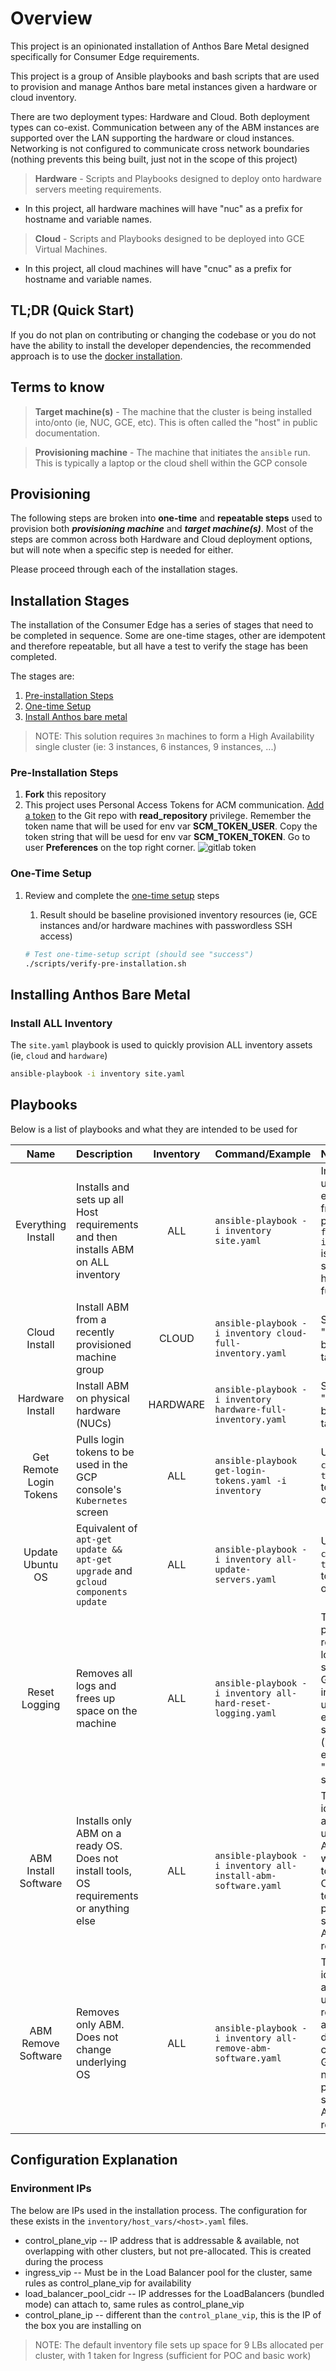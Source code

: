 # Overview

This project is an opinionated installation of Anthos Bare Metal designed specifically for Consumer Edge requirements.

This project is a group of Ansible playbooks and bash scripts that are used to provision and manage Anthos bare metal instances given a hardware or cloud inventory.

There are two deployment types: Hardware and Cloud. Both deployment types can co-exist. Communication between any of the ABM instances are supported over the LAN supporting the hardware or cloud instances. Networking is not configured to communicate cross network boundaries (nothing prevents this being built, just not in the scope of this project)

> **Hardware** - Scripts and Playbooks designed to deploy onto hardware servers meeting requirements.
* In this project, all hardware machines will have "nuc" as a prefix for hostname and variable names.

> **Cloud** - Scripts and Playbooks designed to be deployed into GCE Virtual Machines.
* In this project, all cloud machines will have "cnuc" as a prefix for hostname and variable names.

## TL;DR (Quick Start)

If you do not plan on contributing or changing the codebase or you do not have the ability to install the developer dependencies, the recommended approach is to use the [docker installation](docs/DOCKER_INSTALL.md).

## Terms to know

> **Target machine(s)** - The machine that the cluster is being installed into/onto (ie, NUC, GCE, etc). This is often called the "host" in public documentation.

> **Provisioning machine** - The machine that initiates the `ansible` run. This is typically a laptop or the cloud shell within the GCP console

## Provisioning

The following steps are broken into **one-time** and **repeatable steps** used to provision both ***provisioning machine*** and ***target machine(s)***. Most of the steps are common across both Hardware and Cloud deployment options, but will note when a specific step is needed for either.

Please proceed through each of the installation stages.

## Installation Stages

The installation of the Consumer Edge has a series of stages that need to be completed in sequence. Some are one-time stages, other are idempotent and therefore repeatable, but all have a test to verify the stage has been completed.

The stages are:
1. [Pre-installation Steps](#pre-installation-steps)
1. [One-time Setup](docs/ONE_TIME_SETUP.md)
1. [Install Anthos bare metal](#installing-anthos-bare-metal)

> NOTE: This solution requires `3n` machines to form a High Availability single cluster (ie: 3 instances, 6 instances, 9 instances, ...)

### Pre-Installation Steps

1. **Fork** this repository
1. This project uses Personal Access Tokens for ACM communication. [Add a token](https://docs.gitlab.com/ee/user/project/deploy_tokens/) to the Git repo with **read_repository** privilege. Remember the token name that will be used for env var **SCM_TOKEN_USER**. Copy the token string that will be uesd for env var **SCM_TOKEN_TOKEN**. Go to user **Preferences** on the top right corner.
   ![gitlab token](docs/Gitlab_token.png)

### One-Time Setup

1. Review and complete the [one-time setup](docs/ONE_TIME_SETUP.md) steps
    1. Result should be baseline provisioned inventory resources (ie, GCE instances and/or hardware machines with passwordless SSH access)

    ```bash
    # Test one-time-setup script (should see "success")
    ./scripts/verify-pre-installation.sh
    ```

## Installing Anthos Bare Metal

### Install ALL Inventory

The `site.yaml` playbook is used to quickly provision ALL inventory assets (ie, `cloud` and `hardware`)

```bash
ansible-playbook -i inventory site.yaml
```

## Playbooks

Below is a list of playbooks and what they are intended to be used for


|     Name      |  Description    |  Inventory  | Command/Example |  Notes/Options |
|:-------------:|:----------------|:-----------:|:----------------|:---------------|
| Everything Install | Installs and sets up all Host requirements and then installs ABM on ALL inventory | ALL | `ansible-playbook -i inventory site.yaml` | Installs and updates everything from a fresh provision. `all-full-install.yaml` is called from site.yaml, so has the same functionality |
| Cloud Install | Install ABM from a recently provisioned machine group | CLOUD | `ansible-playbook -i inventory cloud-full-inventory.yaml` | Same as "everything", but only targets `cnuc`s |
| Hardware Install | Install ABM on physical hardware (NUCs) | HARDWARE | `ansible-playbook -i inventory hardware-full-inventory.yaml` | Same as "everything", but only targets `nuc`s |
| Get Remote Login Tokens | Pulls login tokens to be used in the GCP console's `Kubernetes` screen | ALL | `ansible-playbook get-login-tokens.yaml -i inventory` | Use `--tags cloud` or `--tags hardware` to limit to one or the other |
| Update Ubuntu OS | Equivalent of `apt-get update && apt-get upgrade` and `gcloud components update` | ALL | `ansible-playbook -i inventory all-update-servers.yaml` | Use `--tags cloud` or `--tags hardware` to limit to one or the other |
| Reset Logging | Removes all logs and frees up space on the machine | ALL | `ansible-playbook -i inventory all-hard-reset-logging.yaml` | This is a lossy process and removes all logs not synced to GCP. This is intended to be used in emergency scenarios only (ie, pods being evicted due to "out of space") |
| ABM Install Software | Installs only ABM on a ready OS. Does not install tools, OS requirements or anything else | ALL | `ansible-playbook -i inventory all-install-abm-software.yaml` | This is idempotent and can be used to install ABM + ACM without touching the OS. OS needs to be previously setup to meet ABM host requirements |
| ABM Remove Software | Removes only ABM. Does not change underlying OS | ALL | `ansible-playbook -i inventory all-remove-abm-software.yaml` | This is idempotent and can be used to remove ABM and deregisteres cluster from GKE Hub. OS needs to be previously setup to meet ABM host requirements |


## Configuration Explanation

### Environment IPs

The below are IPs used in the installation process. The configuration for these exists in the `inventory/host_vars/<host>.yaml` files.

* control_plane_vip -- IP address that is addressable & available, not overlapping with other clusters, but not pre-allocated. This is created during the process
* ingress_vip -- Must be in the Load Balancer pool for the cluster, same rules as control_plane_vip for availability
* load_balancer_pool_cidr -- IP addresses for the LoadBalancers (bundled mode) can attach to, same rules as control_plane_vip
* control_plane_ip -- different than the `control_plane_vip`, this is the IP of the box you are installing on

> NOTE: The default inventory file sets up space for 9 LBs allocated per cluster, with 1 taken for Ingress (sufficient for POC and basic work)
